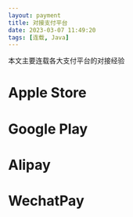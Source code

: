 ```yaml
---
layout: payment
title: 对接支付平台
date: 2023-03-07 11:49:20
tags: [连载, Java]
---
```


本文主要连载各大支付平台的对接经验

<!-- more -->

# Apple Store

# Google Play

# Alipay

# WechatPay
